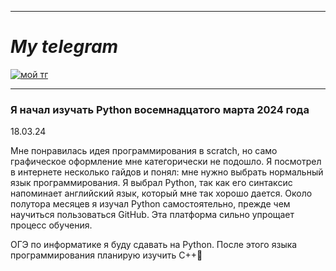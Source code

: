 ___
# ___My telegram___
[![мой тг](https://pngicon.ru/file/uploads/telegram.png)](https://t.me/SuperPyDroCh)
___

### Я начал изучать Python восемнадцатого марта 2024 года
18.03.24

Мне понравилась идея программирования в scratch, но само графическое оформление мне категорически не подошло. Я посмотрел в интернете несколько гайдов и понял: мне нужно выбрать нормальный язык программирования. Я выбрал Python, так как его синтаксис напоминает английский язык, который мне так хорошо дается. Около полутора месяцев я изучал Python самостоятельно, прежде чем научиться пользоваться GitHub. Эта платформа сильно упрощает процесс обучения.

ОГЭ по информатике я буду сдавать на Python. После этого языка программирования планирую изучить C++:muscle: